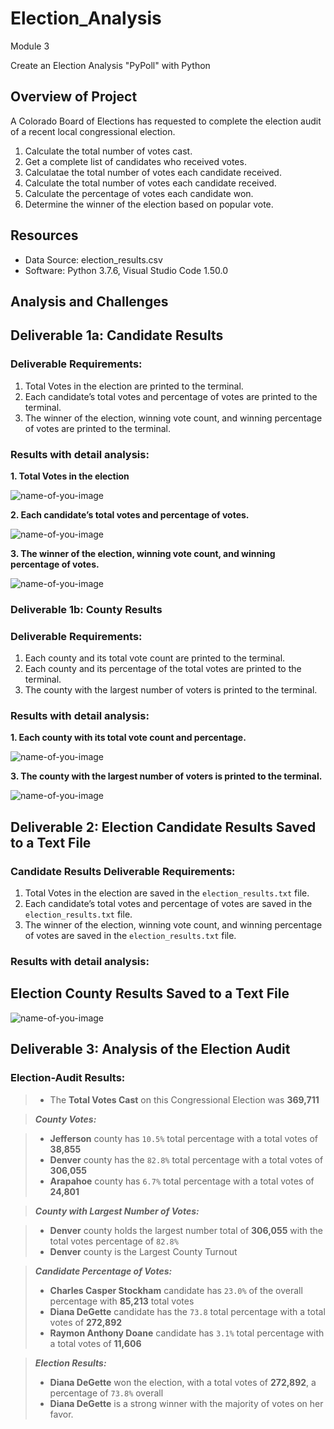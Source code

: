 # Election_Analysis
Module 3

Create an Election Analysis "PyPoll" with Python
## Overview of Project
A Colorado Board of Elections has requested to complete the election audit of a recent local congressional election.

1. Calculate the total number of votes cast.
2. Get a complete list of candidates who received votes.
3. Calculatae the total number of votes each candidate received.
3. Calculate the total number of votes each candidate received.
4. Calculate the percentage of votes each candidate won.
5. Determine the winner of the election based on popular vote.

## Resources
* Data Source: election_results.csv
* Software: Python 3.7.6, Visual Studio Code 1.50.0


## Analysis and Challenges

## Deliverable 1a: Candidate Results
### Deliverable Requirements:
1. Total Votes in the election are printed to the terminal.
2. Each candidate’s total votes and percentage of votes are printed to the terminal.
3. The winner of the election, winning vote count, and winning percentage of votes are printed to the terminal.

### Results with detail analysis:
**1. Total Votes in the election**

![name-of-you-image](https://github.com/fgoulartsalomao/election_analysis/blob/main/Resources/total_votes_election.png)

**2. Each candidate’s total votes and percentage of votes.**

![name-of-you-image](https://github.com/fgoulartsalomao/election_analysis/blob/main/Resources/votes_per_candidate.png)

**3. The winner of the election, winning vote count, and winning percentage of votes.**

![name-of-you-image](https://github.com/fgoulartsalomao/election_analysis/blob/main/Resources/winner_summary.png)

### Deliverable 1b: County Results
### Deliverable Requirements:
1. Each county and its total vote count are printed to the terminal.
2. Each county and its percentage of the total votes are printed to the terminal.
3. The county with the largest number of voters is printed to the terminal.

### Results with detail analysis:

**1. Each county with its total vote count and percentage.**

![name-of-you-image](https://github.com/fgoulartsalomao/election_analysis/blob/main/Resources/county_votes.png)

**3. The county with the largest number of voters is printed to the terminal.**

![name-of-you-image](https://github.com/fgoulartsalomao/election_analysis/blob/main/Resources/county_summary.png)

## Deliverable 2: Election Candidate Results Saved to a Text File
### Candidate Results Deliverable Requirements:

1. Total Votes in the election are saved in the `election_results.txt` file.
2. Each candidate’s total votes and percentage of votes are saved in the `election_results.txt` file. 
3. The winner of the election, winning vote count, and winning percentage of votes are saved in the `election_results.txt` file.
 
### Results with detail analysis:

## Election County Results Saved to a Text File

![name-of-you-image](https://github.com/fgoulartsalomao/election_analysis/blob/main/Resources/election_ontxt.png)

## Deliverable 3: Analysis of the Election Audit

### Election-Audit Results:

> - The **Total Votes Cast** on this Congressional Election was **369,711**

> ***County Votes:***

> - **Jefferson** county has `10.5%` total percentage with a total votes of **38,855**
> - **Denver** county has the `82.8%` total percentage with a total votes of **306,055**
> - **Arapahoe** county has `6.7%` total percentage with a total votes of **24,801**

> ***County with Largest Number of Votes:***

> - **Denver** county holds the largest number total of **306,055** with the total votes percentage of `82.8%`  
> - **Denver** county is the Largest County Turnout

> ***Candidate Percentage of Votes:***
> - **Charles Casper Stockham** candidate has `23.0%` of the overall percentage with **85,213** total votes
> - **Diana DeGette** candidate has the `73.8` total percentage with a total votes of **272,892**
> - **Raymon Anthony Doane** candidate has `3.1%` total percentage with a total votes of **11,606**

> ***Election Results:***
> - **Diana DeGette** won the election, with a total votes of **272,892**, a percentage of `73.8%` overall
> - **Diana DeGette** is a strong winner with the majority of votes on her favor.
